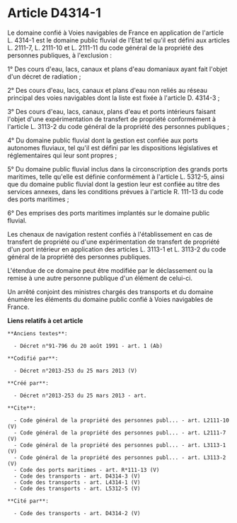 # Article D4314-1

Le domaine confié à Voies navigables de France en application de l'article L. 4314-1 est le domaine public fluvial de l'Etat
tel qu'il est défini aux articles L. 2111-7, L. 2111-10 et L. 2111-11 du code général de la propriété des personnes
publiques, à l'exclusion : 

1° Des cours d'eau, lacs, canaux et plans d'eau domaniaux ayant fait l'objet d'un décret de radiation ; 

2° Des cours d'eau, lacs, canaux et plans d'eau non reliés au réseau principal des voies navigables dont la liste est fixée à
l'article D. 4314-3 ; 

3° Des cours d'eau, lacs, canaux, plans d'eau et ports intérieurs faisant l'objet d'une expérimentation de transfert de
propriété conformément à l'article L. 3113-2 du code général de la propriété des personnes publiques ; 

4° Du domaine public fluvial dont la gestion est confiée aux ports autonomes fluviaux, tel qu'il est défini par les
dispositions législatives et réglementaires qui leur sont propres ; 

5° Du domaine public fluvial inclus dans la circonscription des grands ports maritimes, telle qu'elle est définie
conformément à l'article L. 5312-5, ainsi que du domaine public fluvial dont la gestion leur est confiée au titre des
services annexes, dans les conditions prévues à l'article R. 111-13 du code des ports maritimes ; 

6° Des emprises des ports maritimes implantés sur le domaine public fluvial. 

Les chenaux de navigation restent confiés à l'établissement en cas de transfert de propriété ou d'une expérimentation de
transfert de propriété d'un port intérieur en application des articles L. 3113-1 et L. 3113-2 du code général de la propriété
des personnes publiques. 

L'étendue de ce domaine peut être modifiée par le déclassement ou la remise à une autre personne publique d'un élément de
celui-ci. 

Un arrêté conjoint des ministres chargés des transports et du domaine énumère les éléments du domaine public confié à Voies
navigables de France.

**Liens relatifs à cet article**

	**Anciens textes**:

	  - Décret n°91-796 du 20 août 1991 - art. 1 (Ab)

	**Codifié par**:

	  - Décret n°2013-253 du 25 mars 2013 (V)

	**Créé par**:

	  - Décret n°2013-253 du 25 mars 2013 - art.

	**Cite**:

	  - Code général de la propriété des personnes publ... - art. L2111-10 (V)
	  - Code général de la propriété des personnes publ... - art. L2111-7 (V)
	  - Code général de la propriété des personnes publ... - art. L3113-1 (V)
	  - Code général de la propriété des personnes publ... - art. L3113-2 (V)
	  - Code des ports maritimes - art. R*111-13 (V)
	  - Code des transports - art. D4314-3 (V)
	  - Code des transports - art. L4314-1 (V)
	  - Code des transports - art. L5312-5 (V)

	**Cité par**:

	  - Code des transports - art. D4314-2 (V)
